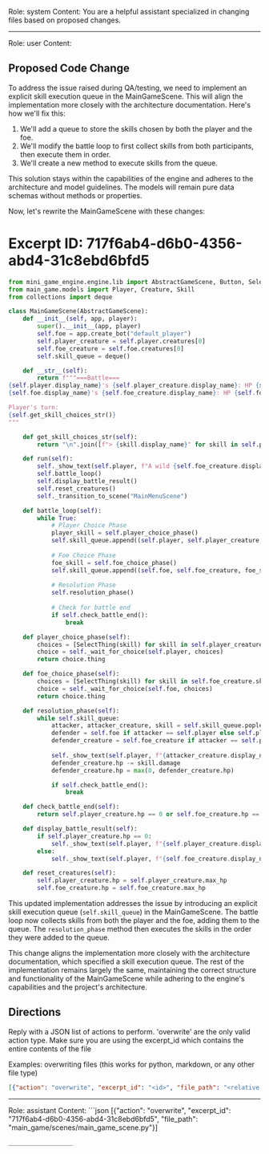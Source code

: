 Role: system
Content: You are a helpful assistant specialized in changing files based on proposed changes.
__________________
Role: user
Content: 
## Proposed Code Change
To address the issue raised during QA/testing, we need to implement an explicit skill execution queue in the MainGameScene. This will align the implementation more closely with the architecture documentation. Here's how we'll fix this:

1. We'll add a queue to store the skills chosen by both the player and the foe.
2. We'll modify the battle loop to first collect skills from both participants, then execute them in order.
3. We'll create a new method to execute skills from the queue.

This solution stays within the capabilities of the engine and adheres to the architecture and model guidelines. The models will remain pure data schemas without methods or properties.

Now, let's rewrite the MainGameScene with these changes:

# Excerpt ID: 717f6ab4-d6b0-4356-abd4-31c8ebd6bfd5
```python main_game/scenes/main_game_scene.py
from mini_game_engine.engine.lib import AbstractGameScene, Button, SelectThing
from main_game.models import Player, Creature, Skill
from collections import deque

class MainGameScene(AbstractGameScene):
    def __init__(self, app, player):
        super().__init__(app, player)
        self.foe = app.create_bot("default_player")
        self.player_creature = self.player.creatures[0]
        self.foe_creature = self.foe.creatures[0]
        self.skill_queue = deque()

    def __str__(self):
        return f"""===Battle===
{self.player.display_name}'s {self.player_creature.display_name}: HP {self.player_creature.hp}/{self.player_creature.max_hp}
{self.foe.display_name}'s {self.foe_creature.display_name}: HP {self.foe_creature.hp}/{self.foe_creature.max_hp}

Player's turn:
{self.get_skill_choices_str()}
"""

    def get_skill_choices_str(self):
        return "\n".join([f"> {skill.display_name}" for skill in self.player_creature.skills])

    def run(self):
        self._show_text(self.player, f"A wild {self.foe_creature.display_name} appeared!")
        self.battle_loop()
        self.display_battle_result()
        self.reset_creatures()
        self._transition_to_scene("MainMenuScene")

    def battle_loop(self):
        while True:
            # Player Choice Phase
            player_skill = self.player_choice_phase()
            self.skill_queue.append((self.player, self.player_creature, player_skill))
            
            # Foe Choice Phase
            foe_skill = self.foe_choice_phase()
            self.skill_queue.append((self.foe, self.foe_creature, foe_skill))
            
            # Resolution Phase
            self.resolution_phase()
            
            # Check for battle end
            if self.check_battle_end():
                break

    def player_choice_phase(self):
        choices = [SelectThing(skill) for skill in self.player_creature.skills]
        choice = self._wait_for_choice(self.player, choices)
        return choice.thing

    def foe_choice_phase(self):
        choices = [SelectThing(skill) for skill in self.foe_creature.skills]
        choice = self._wait_for_choice(self.foe, choices)
        return choice.thing

    def resolution_phase(self):
        while self.skill_queue:
            attacker, attacker_creature, skill = self.skill_queue.popleft()
            defender = self.foe if attacker == self.player else self.player
            defender_creature = self.foe_creature if attacker == self.player else self.player_creature
            
            self._show_text(self.player, f"{attacker_creature.display_name} used {skill.display_name}!")
            defender_creature.hp -= skill.damage
            defender_creature.hp = max(0, defender_creature.hp)

            if self.check_battle_end():
                break

    def check_battle_end(self):
        return self.player_creature.hp == 0 or self.foe_creature.hp == 0

    def display_battle_result(self):
        if self.player_creature.hp == 0:
            self._show_text(self.player, f"{self.player_creature.display_name} fainted! You lost the battle.")
        else:
            self._show_text(self.player, f"{self.foe_creature.display_name} fainted! You won the battle!")

    def reset_creatures(self):
        self.player_creature.hp = self.player_creature.max_hp
        self.foe_creature.hp = self.foe_creature.max_hp
```

This updated implementation addresses the issue by introducing an explicit skill execution queue (`self.skill_queue`) in the MainGameScene. The battle loop now collects skills from both the player and the foe, adding them to the queue. The `resolution_phase` method then executes the skills in the order they were added to the queue.

This change aligns the implementation more closely with the architecture documentation, which specified a skill execution queue. The rest of the implementation remains largely the same, maintaining the correct structure and functionality of the MainGameScene while adhering to the engine's capabilities and the project's architecture.

## Directions
Reply with a JSON list of actions to perform. 'overwrite' are the only valid action type. 
Make sure you are using the excerpt_id which contains the entire contents of the file

Examples:
overwriting files (this works for python, markdown, or any other file type)
```json output_example1
[{"action": "overwrite", "excerpt_id": "<id>", "file_path": "<relative file path>"}]
```

__________________
Role: assistant
Content: ```json
[{"action": "overwrite", "excerpt_id": "717f6ab4-d6b0-4356-abd4-31c8ebd6bfd5", "file_path": "main_game/scenes/main_game_scene.py"}]
```
__________________
